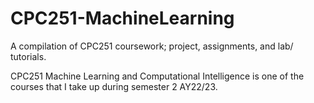 # CPC251-MachineLearning
A compilation of CPC251 coursework; project, assignments, and lab/ tutorials.

CPC251 Machine Learning and Computational Intelligence is one of the courses that I take up during semester 2 AY22/23.
